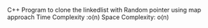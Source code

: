 C++ Program to clone the linkedlist with Random pointer using map approach
Time Complexity :o(n)
Space Complexity: o(n)
